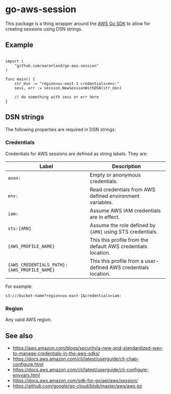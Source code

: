 # go-aws-session

This package is a thing wrapper around the [AWS Go SDK](https://docs.aws.amazon.com/sdk-for-go) to allow for creating sessions using DSN strings.

## Example

```

import (
	"github.com/aaronland/go-aws-session"
)

func main() {
	str_dsn := "region=us-east-1 credentials=env:"
	sess, err := session.NewSessionWithDSN(str_dsn)

	// do something with sess or err here
}

```

## DSN strings

The following properties are required in DSN strings:

### Credentials

Credentials for AWS sessions are defined as string labels. They are:

| Label | Description |
| --- | --- |
| `anon:` | Empty or anonymous credentials. |
| `env:` | Read credentials from AWS defined environment variables. |
| `iam:` | Assume AWS IAM credentials are in effect. |
| `sts:{ARN}` | Assume the role defined by `{ARN}` using STS credentials. |
| `{AWS_PROFILE_NAME}` | This this profile from the default AWS credentials location. |
| `{AWS_CREDENTIALS_PATH}:{AWS_PROFILE_NAME}` | This this profile from a user-defined AWS credentials location. |

For example:

```
s3:///bucket-name?region=us-east-1&credentials=iam:
```

### Region

Any valid AWS region.

## See also

* https://aws.amazon.com/blogs/security/a-new-and-standardized-way-to-manage-credentials-in-the-aws-sdks/
* https://docs.aws.amazon.com/cli/latest/userguide/cli-chap-configure.html
* https://docs.aws.amazon.com/cli/latest/userguide/cli-configure-envvars.html
* https://docs.aws.amazon.com/sdk-for-go/api/aws/session/
* https://github.com/google/go-cloud/blob/master/aws/aws.go
